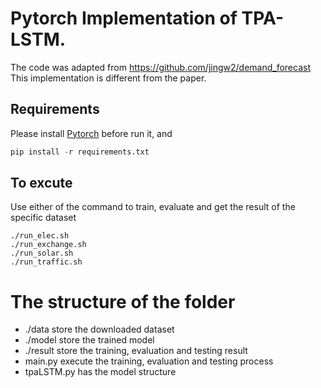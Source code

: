# Pytorch Implementation of TPA-LSTM.

The code was adapted from https://github.com/jingw2/demand_forecast
This implementation is different from the paper.

## Requirements
Please install [Pytorch](https://pytorch.org/) before run it, and

```python
pip install -r requirements.txt
```

## To excute
Use either of the command to train, evaluate and get the result of the specific dataset
```
./run_elec.sh
./run_exchange.sh
./run_solar.sh
./run_traffic.sh
```

# The structure of the folder
- ./data store the downloaded dataset
- ./model store the trained model
- ./result store the training, evaluation and testing result
- main.py execute the training, evaluation and testing process
- tpaLSTM.py has the model structure  

